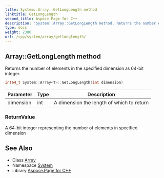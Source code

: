 ```yaml
---
title: System::Array::GetLongLength method
linktitle: GetLongLength
second_title: Aspose.Page for C++
description: 'System::Array::GetLongLength method. Returns the number of elements in the specified dimension as 64-bit integer in C++.'
type: docs
weight: 2300
url: /cpp/system/array/getlonglength/
---
```

## Array::GetLongLength method


Returns the number of elements in the specified dimension as 64-bit integer.

```cpp
int64_t System::Array<T>::GetLongLength(int dimension)
```


| Parameter | Type | Description |
| --- | --- | --- |
| dimension | int | A dimension the length of which to return |

### ReturnValue

A 64-bit integer representing the number of elements in specified dimension

## See Also

* Class [Array](../)
* Namespace [System](../../)
* Library [Aspose.Page for C++](../../../)
